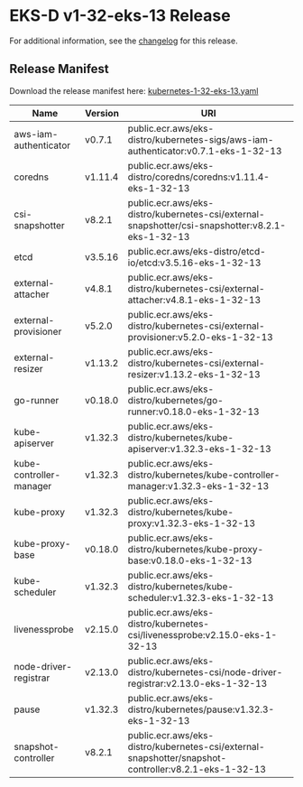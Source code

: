 # EKS-D v1-32-eks-13 Release

For additional information, see the [changelog](CHANGELOG-v1-32-eks-13.md) for this release.

## Release Manifest

Download the release manifest here: [kubernetes-1-32-eks-13.yaml](https://distro.eks.amazonaws.com/kubernetes-1-32/kubernetes-1-32-eks-13.yaml)

| Name | Version | URI |
|------|---------|-----|
| aws-iam-authenticator | v0.7.1 | public.ecr.aws/eks-distro/kubernetes-sigs/aws-iam-authenticator:v0.7.1-eks-1-32-13 |
| coredns | v1.11.4 | public.ecr.aws/eks-distro/coredns/coredns:v1.11.4-eks-1-32-13 |
| csi-snapshotter | v8.2.1 | public.ecr.aws/eks-distro/kubernetes-csi/external-snapshotter/csi-snapshotter:v8.2.1-eks-1-32-13 |
| etcd | v3.5.16 | public.ecr.aws/eks-distro/etcd-io/etcd:v3.5.16-eks-1-32-13 |
| external-attacher | v4.8.1 | public.ecr.aws/eks-distro/kubernetes-csi/external-attacher:v4.8.1-eks-1-32-13 |
| external-provisioner | v5.2.0 | public.ecr.aws/eks-distro/kubernetes-csi/external-provisioner:v5.2.0-eks-1-32-13 |
| external-resizer | v1.13.2 | public.ecr.aws/eks-distro/kubernetes-csi/external-resizer:v1.13.2-eks-1-32-13 |
| go-runner | v0.18.0 | public.ecr.aws/eks-distro/kubernetes/go-runner:v0.18.0-eks-1-32-13 |
| kube-apiserver | v1.32.3 | public.ecr.aws/eks-distro/kubernetes/kube-apiserver:v1.32.3-eks-1-32-13 |
| kube-controller-manager | v1.32.3 | public.ecr.aws/eks-distro/kubernetes/kube-controller-manager:v1.32.3-eks-1-32-13 |
| kube-proxy | v1.32.3 | public.ecr.aws/eks-distro/kubernetes/kube-proxy:v1.32.3-eks-1-32-13 |
| kube-proxy-base | v0.18.0 | public.ecr.aws/eks-distro/kubernetes/kube-proxy-base:v0.18.0-eks-1-32-13 |
| kube-scheduler | v1.32.3 | public.ecr.aws/eks-distro/kubernetes/kube-scheduler:v1.32.3-eks-1-32-13 |
| livenessprobe | v2.15.0 | public.ecr.aws/eks-distro/kubernetes-csi/livenessprobe:v2.15.0-eks-1-32-13 |
| node-driver-registrar | v2.13.0 | public.ecr.aws/eks-distro/kubernetes-csi/node-driver-registrar:v2.13.0-eks-1-32-13 |
| pause | v1.32.3 | public.ecr.aws/eks-distro/kubernetes/pause:v1.32.3-eks-1-32-13 |
| snapshot-controller | v8.2.1 | public.ecr.aws/eks-distro/kubernetes-csi/external-snapshotter/snapshot-controller:v8.2.1-eks-1-32-13 |
